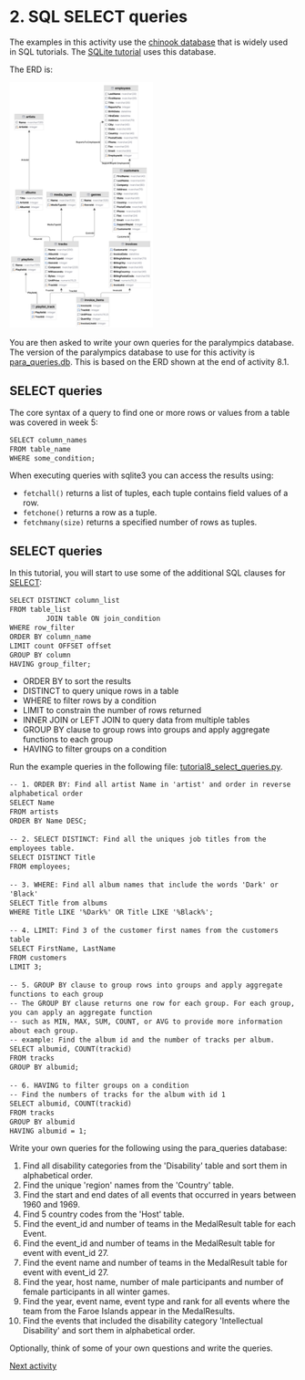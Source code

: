 # 2. SQL SELECT queries

The examples in this activity use the [chinook database](https://github.com/lerocha/chinook-database) that is widely
used in SQL tutorials. The [SQLite tutorial](https://www.sqlitetutorial.net/sqlite-sample-database/) uses this database.

The ERD is:

<img alt="ERD Chonook database" src="../img/erd-chinook.png" width="50%">

You are then asked to write your own queries for the paralympics database. The version of the paralympics database to
use for this activity is [para_queries.db](../../src/tutorialpkg/data_db_activity/para_queries.db). This is based on
the ERD shown at the end of activity 8.1.

## SELECT queries

The core syntax of a query to find one or more rows or values from a table was covered in week 5:

```sqlite
SELECT column_names
FROM table_name
WHERE some_condition;
```

When executing queries with sqlite3 you can access the results using:

- `fetchall()` returns a list of tuples, each tuple contains field values of a row.
- `fetchone()` returns a row as a tuple.
- `fetchmany(size)` returns a specified number of rows as tuples.

## SELECT queries

In this tutorial, you will start to use some of the additional SQL clauses
for [SELECT](https://www.sqlite.org/lang_select.html):

```sqlite
SELECT DISTINCT column_list
FROM table_list
         JOIN table ON join_condition
WHERE row_filter
ORDER BY column_name
LIMIT count OFFSET offset
GROUP BY column
HAVING group_filter;
```

- ORDER BY to sort the results
- DISTINCT to query unique rows in a table
- WHERE to filter rows by a condition
- LIMIT to constrain the number of rows returned
- INNER JOIN or LEFT JOIN to query data from multiple tables
- GROUP BY clause to group rows into groups and apply aggregate functions to each group
- HAVING to filter groups on a condition

Run the example queries in the following
file: [tutorial8_select_queries.py](../../src/tutorialpkg/sample_code/tutorial8_select_queries.py).

```sqlite
-- 1. ORDER BY: Find all artist Name in 'artist' and order in reverse alphabetical order
SELECT Name 
FROM artists 
ORDER BY Name DESC;

-- 2. SELECT DISTINCT: Find all the uniques job titles from the employees table.
SELECT DISTINCT Title 
FROM employees;

-- 3. WHERE: Find all album names that include the words 'Dark' or 'Black'
SELECT Title from albums 
WHERE Title LIKE '%Dark%' OR Title LIKE '%Black%';

-- 4. LIMIT: Find 3 of the customer first names from the customers table
SELECT FirstName, LastName 
FROM customers 
LIMIT 3;

-- 5. GROUP BY clause to group rows into groups and apply aggregate functions to each group
-- The GROUP BY clause returns one row for each group. For each group, you can apply an aggregate function 
-- such as MIN, MAX, SUM, COUNT, or AVG to provide more information about each group.
-- example: Find the album id and the number of tracks per album.
SELECT albumid, COUNT(trackid)
FROM tracks
GROUP BY albumid;
    
-- 6. HAVING to filter groups on a condition
-- Find the numbers of tracks for the album with id 1
SELECT albumid, COUNT(trackid)
FROM tracks
GROUP BY albumid
HAVING albumid = 1;
```

Write your own queries for the following using the para_queries database:

1. Find all disability categories from the 'Disability' table and sort them in alphabetical order.
2. Find the unique 'region' names from the 'Country' table.
3. Find the start and end dates of all events that occurred in years between 1960 and 1969.
4. Find 5 country codes from the 'Host' table.
5. Find the event_id and number of teams in the MedalResult table for each Event.
6. Find the event_id and number of teams in the MedalResult table for event with event_id 27.
7. Find the event name and number of teams in the MedalResult table for event with event_id 27.
8. Find the year, host name, number of male participants and number of female participants in all winter games.
9. Find the year, event name, event type and rank for all events where the team from the Faroe Islands appear in the
   MedalResults.
10. Find the events that included the disability category 'Intellectual Disability' and sort them in alphabetical order.

Optionally, think of some of your own questions and write the queries.

[Next activity](8-3-join.md)
